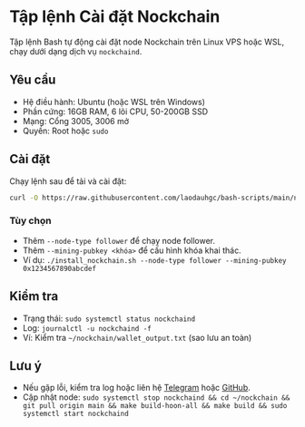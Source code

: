 # Tập lệnh Cài đặt Nockchain

Tập lệnh Bash tự động cài đặt node Nockchain trên Linux VPS hoặc WSL, chạy dưới dạng dịch vụ `nockchaind`.

## Yêu cầu
- Hệ điều hành: Ubuntu (hoặc WSL trên Windows)
- Phần cứng: 16GB RAM, 6 lõi CPU, 50-200GB SSD
- Mạng: Cổng 3005, 3006 mở
- Quyền: Root hoặc `sudo`

## Cài đặt

Chạy lệnh sau để tải và cài đặt:
```bash
curl -O https://raw.githubusercontent.com/laodauhgc/bash-scripts/main/nockchain/install_nockchain.sh && chmod +x install_nockchain.sh && ./install_nockchain.sh
```

### Tùy chọn
- Thêm `--node-type follower` để chạy node follower.
- Thêm `--mining-pubkey <khóa>` để cấu hình khóa khai thác.
- Ví dụ: `./install_nockchain.sh --node-type follower --mining-pubkey 0x1234567890abcdef`

## Kiểm tra
- Trạng thái: `sudo systemctl status nockchaind`
- Log: `journalctl -u nockchaind -f`
- Ví: Kiểm tra `~/nockchain/wallet_output.txt` (sao lưu an toàn)

## Lưu ý
- Nếu gặp lỗi, kiểm tra log hoặc liên hệ [Telegram](https://t.me/nockchainproject) hoặc [GitHub](https://github.com/zorp-corp/nockchain).
- Cập nhật node: `sudo systemctl stop nockchaind && cd ~/nockchain && git pull origin main && make build-hoon-all && make build && sudo systemctl start nockchaind`
